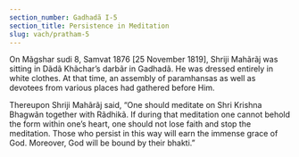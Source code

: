 ```yaml
---
section_number: Gadhadã I-5 
section_title: Persistence in Meditation
slug: vach/pratham-5
---
```

On Mãgshar sudi 8, Samvat 1876 [25 November 1819], Shriji  Mahãrãj was sitting in Dãdã Khãchar’s darbãr in Gadhadã. He was  dressed entirely in white clothes. At that time, an assembly of paramhansas as well as devotees from various places had gathered  before Him.

Thereupon Shriji Mahãrãj said, “One should meditate on Shri  Krishna Bhagwãn together with Rãdhikã. If during that meditation one cannot behold the form within one’s heart, one should not lose  faith and stop the meditation. Those who persist in this way will  earn the immense grace of God. Moreover, God will be bound by  their bhakti.”

